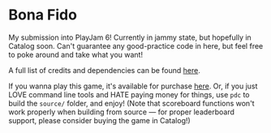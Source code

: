 # Bona Fido
My submission into PlayJam 6! Currently in jammy state, but hopefully in Catalog soon. Can't guarantee any good-practice code in here, but feel free to poke around and take what you want!

A full list of credits and dependencies can be found [here](https://rae.wtf/blog/bona-fido-manual#credits).

If you wanna play this game, it's available for purchase [here](https://play.date/games/bona-fido). Or, if you just LOVE command line tools and HATE paying money for things, use `pdc` to build the `source/` folder, and enjoy! (Note that scoreboard functions won't work properly when building from source — for proper leaderboard support, please consider buying the game in Catalog!)

